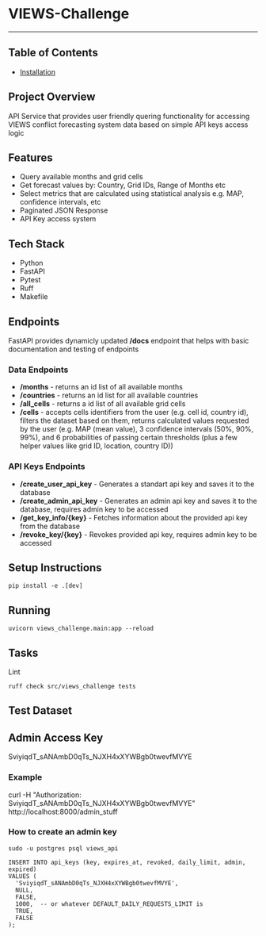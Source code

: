 # VIEWS-Challenge

-----

## Table of Contents

- [Installation](#installation)

## Project Overview
API Service that provides user friendly quering functionality for accessing VIEWS conflict forecasting system data based on simple API keys access logic

## Features
- Query available months and grid cells
- Get forecast values by: Country, Grid IDs, Range of Months etc
- Select metrics that are calculated using statistical analysis e.g. MAP, confidence intervals, etc
- Paginated JSON Response
- API Key access system

## Tech Stack
- Python
- FastAPI
- Pytest
- Ruff
- Makefile

## Endpoints
FastAPI provides dynamicly updated **/docs** endpoint that helps with basic documentation and testing of endpoints

### Data Endpoints
- **/months** - returns an id list of all available months
- **/countries** - returns an id list for all available countries
- **/all_cells** - returns a id list of all available grid cells
- **/cells** - accepts cells identifiers from the user (e.g. cell id, country id), filters the dataset based on them, returns calculated values requested by the user (e.g.  MAP (mean value), 3 confidence intervals (50%, 90%, 99%), and 6 probabilities of passing certain thresholds (plus a few helper values like grid ID, location, country ID))

### API Keys Endpoints
- **/create_user_api_key** - Generates a standart api key and saves it to the database
- **/create_admin_api_key** - Generates an admin api key and saves it to the database, requires admin key to be accessed
- **/get_key_info/{key}** - Fetches information about the provided api key from the database
- **/revoke_key/{key}** - Revokes provided api key, requires admin key to be accessed



## Setup Instructions

```console
pip install -e .[dev]
```

## Running

```console
uvicorn views_challenge.main:app --reload
```

## Tasks

Lint
```console
ruff check src/views_challenge tests
```

## Test Dataset

## Admin Access Key
SviyiqdT_sANAmbD0qTs_NJXH4xXYWBgb0twevfMVYE

### Example
curl -H "Authorization: SviyiqdT_sANAmbD0qTs_NJXH4xXYWBgb0twevfMVYE" http://localhost:8000/admin_stuff

### How to create an admin key
```
sudo -u postgres psql views_api

INSERT INTO api_keys (key, expires_at, revoked, daily_limit, admin, expired)
VALUES (
  'SviyiqdT_sANAmbD0qTs_NJXH4xXYWBgb0twevfMVYE',
  NULL,
  FALSE,
  1000,  -- or whatever DEFAULT_DAILY_REQUESTS_LIMIT is
  TRUE,
  FALSE
);
```

